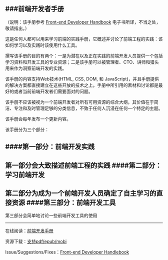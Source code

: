 ###前端开发者手册
---
（说明：该手册参考 [Front-end Developer Handbook](http://www.frontendhandbook.com/index.html) 电子书所译，不当之处，敬请指出。）

这是任何人都可以用来学习前端的实践手册，它概述并讨论了前端工程的实践：该如何学习以及实践时该使用什么工具。

撰写该手册的目的有两个：一是为潜在以及正在实践的前端开发人员提供一个包括学习资料和开发工具的专业资源；二是该手册可以被管理者、CTO、讲师和猎头用来作为洞察前端开发的实践。

该手册的内容支持Web技术(HTML, CSS, DOM, 和 JavaScript)，并且手册提供的解决方案都直接建立在这些开放的技术之上。手册中所引用的素材和讨论都是最好的或者当前前端开发者们需要面对的问题。

该手册不应该被视为一个前端开发者对所有可用资源的综合大纲，其价值在于简洁、专注和及时管理足够的分类信息，不致于任何人沉浸在任何一个特定的主题。

该手册会每年发布一个更新内容。

该手册分为三个部分：

####第一部分：前端开发实践
---
第一部分会大致描述前端工程的实践
####第二部分：学习前端开发
---
第二部分为成为一个前端开发人员确定了自主学习的直接资源
####第三部分：前端开发工具
---
第三部分会简单地讨论一些前端开发工具的使用

---

在线阅读：[前端开发手册](https://dwqs.gitbooks.io/frontendhandbook/content/)

资源下载：[支持pdf/epub/mobi](https://www.gitbook.com/book/dwqs/frontendhandbook/details)

Issue/Suggestions/Fixes：[Front-end Developer Handlebook](https://github.com/dwqs/fedHandlebook)




